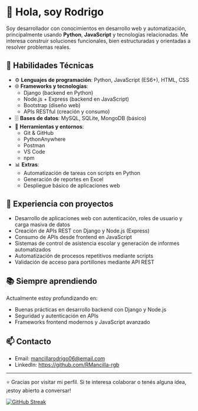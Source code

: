 # 👋 Hola, soy Rodrigo

Soy desarrollador con conocimientos en desarrollo web y automatización, principalmente usando **Python**, **JavaScript** y tecnologías relacionadas. Me interesa construir soluciones funcionales, bien estructuradas y orientadas a resolver problemas reales.

## 🧠 Habilidades Técnicas

- ⚙️ **Lenguajes de programación**: Python, JavaScript (ES6+), HTML, CSS
- 🌐 **Frameworks y tecnologías**:
  - Django (backend en Python)
  - Node.js + Express (backend en JavaScript)
  - Bootstrap (diseño web)
  - APIs RESTful (creación y consumo)
- 🗄️ **Bases de datos**: MySQL, SQLite, MongoDB (básico)
- 🧰 **Herramientas y entornos**:
  - Git & GitHub
  - PythonAnywhere
  - Postman
  - VS Code
  - npm
- 📊 **Extras**:
  - Automatización de tareas con scripts en Python
  - Generación de reportes en Excel
  - Despliegue básico de aplicaciones web

## 🚧 Experiencia con proyectos

- Desarrollo de aplicaciones web con autenticación, roles de usuario y carga masiva de datos
- Creación de APIs REST con Django y Node.js (Express)
- Consumo de APIs desde frontend en JavaScript
- Sistemas de control de asistencia escolar y generación de informes automatizados
- Automatización de procesos repetitivos mediante scripts
- Validación de acceso para portillones mediante API REST

## 📚 Siempre aprendiendo

Actualmente estoy profundizando en:
- Buenas prácticas en desarrollo backend con Django y Node.js
- Seguridad y autenticación en APIs
- Frameworks frontend modernos y JavaScript avanzado

## 📫 Contacto

- Email: mancillarodrigo06@email.com  
- LinkedIn: https://github.com/RMancilla-rgb

---

⭐ Gracias por visitar mi perfil. Si te interesa colaborar o tenés alguna idea, ¡estoy abierto a conversar!

[![GitHub Streak](https://github-readme-streak-stats.herokuapp.com?user=RMancilla-rgb&theme=dracula)](https://git.io/streak-stats)

